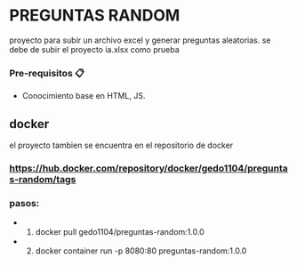 # PREGUNTAS RANDOM

proyecto para subir un archivo excel y generar preguntas aleatorias.
se debe de subir el proyecto ia.xlsx como prueba
### Pre-requisitos 📋

* Conocimiento base en HTML, JS.

## docker
el proyecto tambien se encuentra en el repositorio de docker
### https://hub.docker.com/repository/docker/gedo1104/preguntas-random/tags

### pasos: 
* 1) docker pull gedo1104/preguntas-random:1.0.0
* 2) docker container run -p 8080:80 preguntas-random:1.0.0


